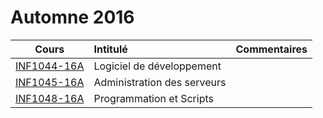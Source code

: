 # Automne 2016

|    Cours                                                    | Intitulé                                    |  Commentaires              |
|:-----------------------------------------------------------:|:--------------------------------------------|:---------------------------| 
| [INF1044-16A](https://github.com/CollegeBoreal/INF1044-16A) | Logiciel de développement                   |                            |
| [INF1045-16A](https://github.com/CollegeBoreal/INF1045-16A) | Administration des serveurs                 |                            |
| [INF1048-16A](https://github.com/CollegeBoreal/INF1048-16A) | Programmation et Scripts                    |                            |

